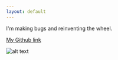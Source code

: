 ```yaml
---
layout: default
---
```


I'm making bugs and reinventing the wheel.

[My Github link](https://github.com/Hyreos)

![alt text](https://wizzley.com/static/uploads/en/module/image/2011/12/14/2011-12-14_13-06-50_468.622x621.png)
